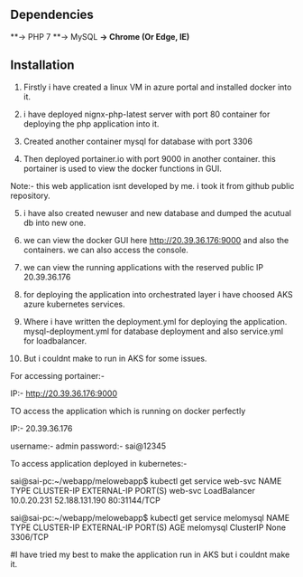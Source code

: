 ## Dependencies
**-> PHP 7 
**-> MySQL 
**-> Chrome (Or Edge, IE)**

## Installation

1. Firstly i have created a linux VM in azure portal and installed docker into it.

2. i have deployed nignx-php-latest server with port 80 container for deploying the php application into it.

3. Created another container mysql  for database with port 3306

4. Then deployed portainer.io with port 9000 in another container. this portainer is used to view the docker functions in GUI.

Note:- this web application isnt developed by me. i took it from github public repository.

5. i have also created newuser and new database and dumped the acutual db into new one.

6. we can view the docker GUI here http://20.39.36.176:9000 and also the containers. we can also access the console.

7. we can view the running applications with the reserved public IP 20.39.36.176

8. for deploying the application into orchestrated layer i have choosed AKS azure kubernetes services.

9. Where i have written the deployment.yml for deploying the application. mysql-deployment.yml for database deployment and also service.yml for loadbalancer.

10. But i couldnt make to run in AKS for some issues. 


For accessing portainer:- 

IP:- http://20.39.36.176:9000

TO access the application which is running on docker perfectly

IP:- 20.39.36.176

username:- admin
password:- sai@12345

To access application deployed in kubernetes:- 

sai@sai-pc:~/webapp/melowebapp$ kubectl get service web-svc
NAME      TYPE           CLUSTER-IP    EXTERNAL-IP      PORT(S)
web-svc   LoadBalancer   10.0.20.231   52.188.131.190   80:31144/TCP 

sai@sai-pc:~/webapp/melowebapp$ kubectl get service melomysql
NAME        TYPE        CLUSTER-IP   EXTERNAL-IP   PORT(S)    AGE
melomysql   ClusterIP   None         <none>        3306/TCP

#I have tried my best to make the application run in AKS but i couldnt make it.
